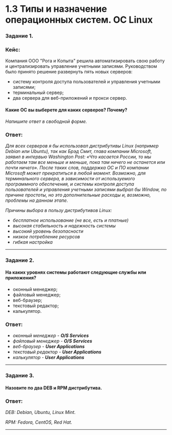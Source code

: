 # 1.3 Типы и назначение операционных систем. ОС Linux

### Задание 1. 
### Кейс: 
Компания ООО "Рога и Копыта" решила автоматизировать свою работу и централизировать управление учетными записями.
Руководством было принято решение развернуть пять новых серверов:

* систему контроля доступа пользователей и управления учетными записями;
* терминальный сервер;
* два сервера для веб-приложений и прокси сервер.

#### Какие ОС вы выберете для каких серверов? Почему?
*Напишите ответ в свободной форме.*

### Ответ:
*Для всех серверов я бы использовал дистрибутивы Linux (например Debian или Ubuntu), так как Брэд Смит, глава компании Microsoft, заявил в интервью Washington Post: «Что касается России, то мы работаем там все меньше и меньше, пока там ничего не останется или почти ничего». После таких слов, поддержка OC и ПО компании Microsoft может прекратиться в любой момент. Возможно, для терминального сервера, в зависимости от используемого программного обеспечения, и системы контроля доступа пользователей и управления учетными записями выбрал бы Window, по причине простоты, но это дополнительные расходы и, возможно, проблемы на данном этапе.*

*Причины выбора в пользу дистрибутивов Linux:*
* *бесплатное использование (не все, есть и платные)*
* *высокая стабильность и надежность системы*
* *высокий уровень безопасности*
* *низкое потребление ресурсов*
* *гибкая настройка*

---

### Задание 2. 

#### На каких уровнях системы работают следующие службы или приложения?

* оконный менеджер;
* файловый менеджер;
* веб-браузер;
* текстовый редактор;
* калькулятор.

### Ответ:
* *оконный менеджер - **O/S Services***
* *файловый менеджер - **O/S Services***
* *веб-браузер - **User Applications***
* *текстовый редактор - **User Applications***
* *калькулятор - **User Applications***

---

### Задание 3. 

#### Назовите по два DEB и RPM дистрибутива.
### Ответ:
*DEB: Debian, Ubuntu, Linux Mint.*

*RPM: Fedora, CentOS, Red Hat.*

---
